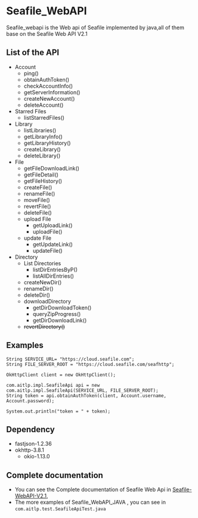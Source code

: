 # Seafile_WebAPI
Seafile_webapi is the Web api of Seafile implemented by java,all of them base on the Seafile Web API V2.1

## List of the API
 - Account
    - ping()
    - obtainAuthToken()
    - checkAccountInfo()
    - getServerInformation()
    - createNewAccount()
    - deleteAccount()
 - Starred Files
    - listStarredFiles()
 - Library
    - listLibraries()
    - getLibraryInfo()
    - getLibraryHistory()
    - createLibrary()
    - deleteLibrary()
 - File
    - getFileDownloadLink()
    - getFileDetail()
    - getFileHistory()
    - createFile()
    - renameFile()
    - moveFile()
    - revertFile()
    - deleteFile()
    - upload File
        - getUploadLink()
        - uploadFile()
    - update File
        - getUpdateLink()
        - updateFile()
 - Directory
     - List Directories
        - listDirEntriesByP()
        - listAllDirEntries()
     - createNewDir()
     - renameDir()
     - deleteDir()
     - downloadDirectory
         - getDirDownloadToken()
         - queryZipProgress()
         - getDirDownloadLink()
     - ~~revertDirectory()~~
 
 
## Examples

    String SERVICE_URL= "https://cloud.seafile.com";
    String FILE_SERVER_ROOT = "https://cloud.seafile.com/seafhttp";
    
    OkHttpClient client = new OkHttpClient();
    
    com.aitlp.impl.SeafileApi api = new com.aitlp.impl.SeafileApi(SERVICE_URL, FILE_SERVER_ROOT);
    String token = api.obtainAuthToken(client, Account.username, Account.password);
    
    System.out.println("token = " + token);

## Dependency
 - fastjson-1.2.36
 - okhttp-3.8.1
    - okio-1.13.0
    
## Complete documentation
 - You can see the Complete documentation of Seafile Web Api in [Seafile-WebAPI-V2.1](https://manual.seafile.com/develop/web_api_v2.1.html), 
 - The more examples of Seafile_WebAPI_JAVA , you can see in `com.aitlp.test.SeafileApiTest.java`